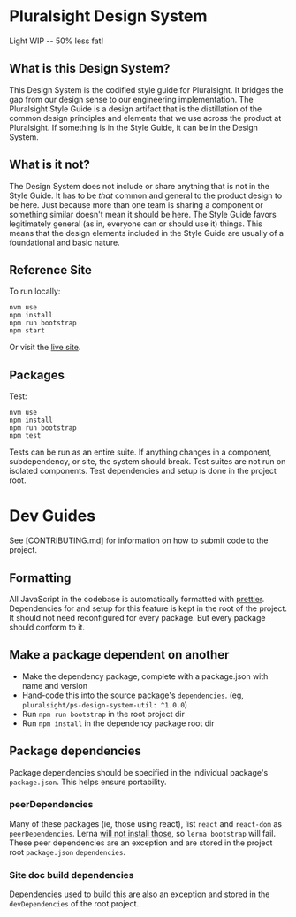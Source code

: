 # Pluralsight Design System

Light WIP -- 50% less fat!

## What is this Design System?

This Design System is the codified style guide for Pluralsight.  It bridges the gap from our design sense to our engineering implementation. The Pluralsight Style Guide is a design artifact that is the distillation of the common design principles and elements that we use across the product at Pluralsight.  If something is in the Style Guide, it can be in the Design System.

## What is it not?

The Design System does not include or share anything that is not in the Style Guide.  It has to be *that* common and general to the product design to be here.  Just because more than one team is sharing a component or something similar doesn't mean it should be here.  The Style Guide favors legitimately general (as in, everyone can or should use it) things.  This means that the design elements included in the Style Guide are usually of a foundational and basic nature.

## Reference Site

To run locally:

```
nvm use
npm install 
npm run bootstrap
npm start
```

Or visit the [live site](https://design-system.pluralsight.com).

## Packages

Test:

```
nvm use
npm install
npm run bootstrap
npm test
```

Tests can be run as an entire suite.  If anything changes in a component, subdependency, or site, the system should break.  Test suites are not run on isolated components.  Test dependencies and setup is done in the project root.

# Dev Guides

See [CONTRIBUTING.md] for information on how to submit code to the project.

## Formatting

All JavaScript in the codebase is automatically formatted with [prettier](https://github.com/prettier/prettier).  Dependencies for and setup for this feature is kept in the root of the project.  It should not need reconfigured for every package.  But every package should conform to it.

## Make a package dependent on another

- Make the dependency package, complete with a package.json with name and version
- Hand-code this into the source package's `dependencies`. (eg, `pluralsight/ps-design-system-util: ^1.0.0`)
- Run `npm run bootstrap` in the root project dir
- Run `npm install` in the dependency package root dir

## Package dependencies

Package dependencies should be specified in the individual package's `package.json`.  This helps ensure portability.  

### peerDependencies

Many of these packages (ie, those using react), list `react` and `react-dom` as `peerDependencies`. Lerna [will not install those](https://github.com/lerna/lerna/issues/160), so `lerna bootstrap` will fail.  These peer dependencies are an exception and are stored in the project root `package.json` `dependencies`.

### Site doc build dependencies

Dependencies used to build this are also an exception and stored in the `devDependencies` of the root project.
